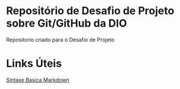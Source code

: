 # Repositório de Desafio de Projeto sobre Git/GitHub da DIO 
Repositorio criado para o Desafio de Projeto

# Links Úteis
[Sintaxe Basica Markdown](https://www.markdownguide.org/getting-started/)
